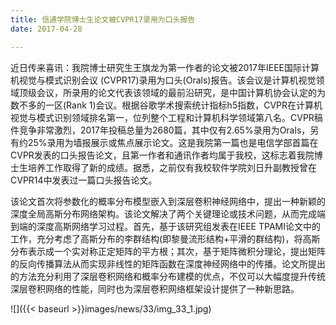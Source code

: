 ```yaml
---
title: 信通学院博士生论文被CVPR17录用为口头报告
date: 2017-04-28

---
```

近日传来喜讯：我院博士研究生王旗龙为第一作者的论文被2017年IEEE国际计算机视觉与模式识别会议 (CVPR17)录用为口头(Orals)报告。该会议是计算机视觉领域顶级会议，所录用的论文代表该领域的最前沿研究，是中国计算机协会认定的为数不多的一区(Rank 1)会议。根据谷歌学术搜索统计指标h5指数，CVPR在计算机视觉与模式识别领域排名第一，位列整个工程和计算机科学领域第八名。CVPR稿件竞争非常激烈，2017年投稿总量为2680篇，其中仅有2.65%录用为Orals，另有约25%录用为墙报展示或焦点展示论文。这是我院第一篇也是电信学部首篇在CVPR发表的口头报告论文，且第一作者和通讯作者均属于我校，这标志着我院博士生培养工作取得了新的成绩。据悉，之前仅有我校软件学院刘日升副教授曾在CVPR14中发表过一篇口头报告论文。

该论文首次将参数化的概率分布模型嵌入到深层卷积神经网络中，提出一种新颖的深度全局高斯分布网络架构。该论文解决了两个关键理论或技术问题，从而完成端到端的深度高斯网络学习过程。首先，基于该研究组发表在IEEE TPAMI论文中的工作，充分考虑了高斯分布的李群结构(即黎曼流形结构+平滑的群结构)，将高斯分布表示成一个实对称正定矩阵的平方根；其次，基于矩阵微积分理论，提出矩阵的反向传播算法从而实现非线性的矩阵函数在深度神经网络中的传播。论文所提出的方法充分利用了深层卷积网络和概率分布建模的优点，不仅可以大幅度提升传统深层卷积网络的性能，同时也为深层卷积网络框架设计提供了一种新思路。

![]({{< baseurl >}}images/news/33/img_33_1.jpg)
